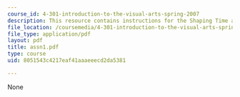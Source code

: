 ```yaml
---
course_id: 4-301-introduction-to-the-visual-arts-spring-2007
description: This resource contains instructions for the Shaping Time assignment.
file_location: /coursemedia/4-301-introduction-to-the-visual-arts-spring-2007/8051543c4217eaf41aaaeeecd2da5381_assn1.pdf
file_type: application/pdf
layout: pdf
title: assn1.pdf
type: course
uid: 8051543c4217eaf41aaaeeecd2da5381

---
```

None